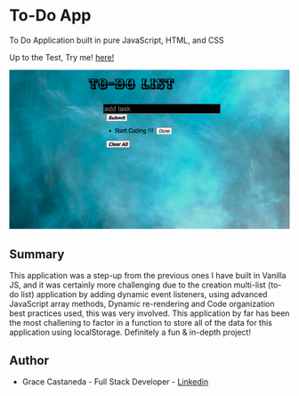 # To-Do App

To Do Application built in pure JavaScript, HTML, and CSS

Up to the Test, Try me! [here!](https://gracii.github.io/To-Do-App/)

![alt text](https://github.com/Gracii/To-Do-App/blob/master/images/todo-list-app.png)

## Summary

This application was a step-up from the previous ones I have built in Vanilla JS, and it was certainly more challenging due to the creation multi-list (to-do list) application by adding dynamic event listeners, using advanced JavaScript array methods, Dynamic re-rendering and Code organization best practices used, this was very involved. This application by far has been the most challening to factor in a function to store all of the data for this application using localStorage. Definitely a fun & in-depth project!

## Author

- Grace Castaneda - Full Stack Developer - [Linkedin](https://www.linkedin.com/in/castanedagrace/)
